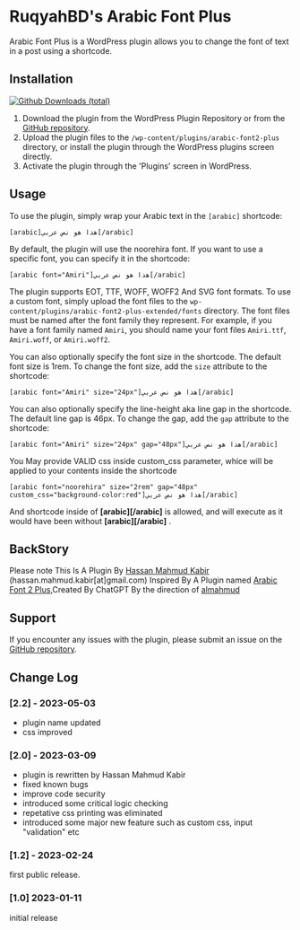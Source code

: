 RuqyahBD's Arabic Font Plus
==================

Arabic Font Plus is a WordPress plugin allows you to change the font of text in a post using a shortcode. 

Installation
------------
[![Github Downloads (total)](https://img.shields.io/github/downloads/almahmudbd/arabic-font2-plus/total?color=green&style=for-the-badge)](https://github.com/almahmudbd/arabic-font2-plus/releases)

1.  Download the plugin from the WordPress Plugin Repository or from the [GitHub repository](https://github.com/almahmudbd/arabic-font2-plus/).
2.  Upload the plugin files to the `/wp-content/plugins/arabic-font2-plus` directory, or install the plugin through the WordPress plugins screen directly.
3.  Activate the plugin through the 'Plugins' screen in WordPress.

Usage
-----

To use the plugin, simply wrap your Arabic text in the `[arabic]` shortcode:

```
[arabic]هذا هو نص عربي[/arabic]
``` 

By default, the plugin will use the noorehira font. If you want to use a specific font, you can specify it in the shortcode:

```
[arabic font="Amiri"]هذا هو نص عربي[/arabic]
``` 

The plugin supports EOT, TTF, WOFF, WOFF2 And SVG font formats. To use a custom font, simply upload the font files to the `wp-content/plugins/arabic-font2-plus-extended/fonts` directory. The font files must be named after the font family they represent. For example, if you have a font family named `Amiri`, you should name your font files `Amiri.ttf`, `Amiri.woff`, or `Amiri.woff2`.

You can also optionally specify the font size in the shortcode. The default font size is 1rem. To change the font size, add the `size` attribute to the shortcode:

```
[arabic font="Amiri" size="24px"]هذا هو نص عربي[/arabic]
``` 

You can also optionally specify the line-height aka line gap in the shortcode. The default line gap is 46px. To change the gap, add the `gap` attribute to the shortcode:

```
[arabic font="Amiri" size="24px" gap="48px"]هذا هو نص عربي[/arabic]
``` 

You May provide VALID css inside custom_css parameter, whice will be applied to your contents inside the shortcode

```
[arabic font="noorehira" size="2rem" gap="48px" custom_css="background-color:red"]هذا هو نص عربي[/arabic]
``` 

And shortcode inside of **[arabic][/arabic]** is allowed, and will execute as it would have been without **[arabic][/arabic]** .

BackStory
--------

Please note This Is A Plugin By [Hassan Mahmud Kabir](https://www.facebook.com/hassan.mahmud.kabir.1/) (hassan.mahmud.kabir[at]gmail.com) Inspired By A Plugin named [Arabic Font 2 Plus](https://github.com/almahmudbd/arabic-font2-plus),Created By ChatGPT By the direction of [almahmud](https://thealmahmud.blogspot.com/)

Support
-------

If you encounter any issues with the plugin, please submit an issue on the [GitHub repository](https://github.com/almahmudbd/arabic-font2-plus/issues).

Change Log
-------
### [2.2] - 2023-05-03
- plugin name updated
- css improved

### [2.0] - 2023-03-09
- plugin is rewritten by Hassan Mahmud Kabir
- fixed known bugs
- improve code security
- introduced some critical logic checking
- repetative css printing was eliminated
- introduced some major new feature such as custom css, input "validation" etc

### [1.2] - 2023-02-24
first public release.

### [1.0] 2023-01-11
initial release
